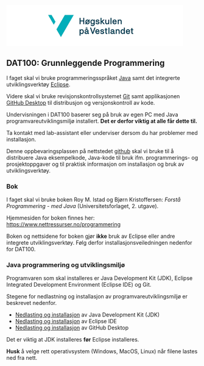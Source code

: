 ![hvl](hvllogo.png)

## DAT100: Grunnleggende Programmering

I faget skal vi bruke programmeringsspråket [Java](https://www.java.com/en/) samt det integrerte utviklingsverktøy [Eclipse](https://www.eclipse.org). 

Videre skal vi bruke revisjonskontrollsystemet [Git](https://git-scm.com) samt applikasjonen [GitHub Desktop](https://desktop.github.com/) til distribusjon og versjonskontroll av kode.

Undervisningen i DAT100 baserer seg på bruk av egen PC med Java programvareutviklingsmiljø installert. **Det er derfor viktig at alle får dette til.**

Ta kontakt med lab-assistant eller underviser dersom du har problemer med installasjon. 

Denne oppbevaringsplassen på nettstedet [github](https://www.github.com) skal vi bruke til å distribuere Java eksempelkode, Java-kode til bruk ifm. programmerings- og prosjektoppgaver og til praktisk informasjon om installasjon og bruk av utviklingsverktøy.

### Bok

I faget skal vi bruke boken Roy M. Istad og Bjørn Kristoffersen: *Forstå Programmering - med Java* (Universitetsforlaget, 2. utgave).

Hjemmesiden for boken finnes her: https://www.nettressurser.no/programmering

Boken og nettsidene for boken gjør **ikke** bruk av Eclipse eller andre integrete utviklingsverktøy. Følg derfor installasjonsveiledningen nedenfor for DAT100.

### Java programmering og utviklingsmiljø

Programvaren som skal installeres er Java Development Kit (JDK), Eclipse Integrated Development Environment (Eclipse IDE) og Git.

Stegene for nedlastning og installasjon av programvareutviklingsmiljø er beskrevet nedenfor.

- [Nedlasting og installasjon](https://github.com/dat100hib/dat100public/blob/master/installasjon/java.md) av Java Development Kit (JDK)
- [Nedlasting og installasjon](https://github.com/dat100hib/dat100public/blob/master/installasjon/eclipse.md) av Eclipse IDE
- [Nedlasting og installasjon](https://github.com/dat100hib/dat100public/blob/master/installasjon/git.md) av GitHub Desktop

Det er viktig at JDK installeres **før** Eclipse installeres. 

**Husk** å velge rett operativsystem (Windows, MacOS, Linux) når filene lastes ned fra nett.
